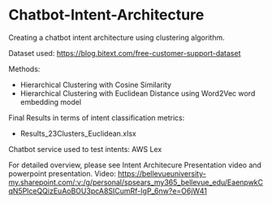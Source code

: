 # Chatbot-Intent-Architecture
Creating a chatbot intent architecture using clustering algorithm.

Dataset used: https://blog.bitext.com/free-customer-support-dataset

Methods:
- Hierarchical Clustering with Cosine Similarity
- Hierarchical Clustering with Euclidean Distance using Word2Vec word embedding model

Final Results in terms of intent classification metrics:  
- Results_23Clusters_Euclidean.xlsx

Chatbot service used to test intents: AWS Lex

For detailed overview, please see Intent Architecure Presentation video and powerpoint presentation.
Video: https://bellevueuniversity-my.sharepoint.com/:v:/g/personal/spsears_my365_bellevue_edu/EaenpwkCqN5PlceQQizEuAoBOU3pcA8SICumRf-IgP_6nw?e=O6jW41
